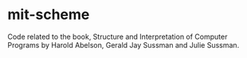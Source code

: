 mit-scheme
======

Code related to the book, Structure and Interpretation of Computer Programs by Harold Abelson, Gerald Jay Sussman and Julie Sussman.
